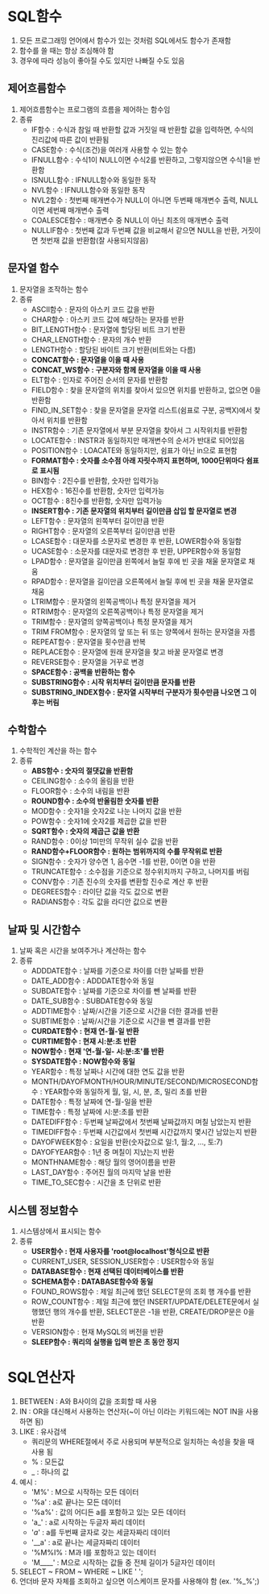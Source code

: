# SQL함수

1. 모든 프로그래밍 언어에서 함수가 있는 것처럼 SQL에서도 함수가 존재함
2. 함수를 쓸 때는 항상 조심해야 함
3. 경우에 따라 성능이 좋아질 수도 있지만 나빠질 수도 있음

## 제어흐름함수

1. 제어흐름함수는 프로그램의 흐름을 제어하는 함수임
2. 종류
    - IF함수 : 수식과 참일 때 반환할 값과 거짓일 때 반환할 값을 입력하면, 수식의 진리값에 따른 값이 반환됨
    - CASE함수 : 수식(조건)을 여러개 사용할 수 있는 함수
    - IFNULL함수 : 수식1이 NULL이면 수식2를 반환하고, 그렇지않으면 수식1을 반환함
    - ISNULL함수 : IFNULL함수와 동일한 동작
    - NVL함수 : IFNULL함수와 동일한 동작
    - NVL2함수 : 첫번째 매개변수가 NULL이 아니면 두번째 매개변수 출력, NULL이면 세번째 매개변수 출력
    - COALESCE함수 : 매개변수 중 NULL이 아닌 최초의 매개변수 출력
    - NULLIF함수 : 첫번째 값과 두번째 값을 비교해서 같으면 NULL을 반환, 거짓이면 첫번재 값을 반환함(잘 사용되지않음)

## 문자열 함수

1. 문자열을 조작하는 함수
2. 종류
    - ASCII함수 : 문자의 아스키 코드 값을 반환
    - CHAR함수 : 아스키 코드 값에 해당하는 문자를 반환
    - BIT_LENGTH함수 : 문자열에 할당된 비트 크기 반환
    - CHAR_LENGTH함수 : 문자의 개수 반환
    - LENGTH함수 : 할당된 바이트 크기 반환(비트와는 다름)
    - **CONCAT함수 : 문자열을 이을 때 사용**
    - **CONCAT_WS함수 : 구분자와 함께 문자열을 이을 때 사용**
    - ELT함수 : 인자로 주어진 순서의 문자를 반환함
    - FIELD함수 : 찾을 문자열의 위치를 찾아서 있으면 위치를 반환하고, 없으면 0을 반환함
    - FIND_IN_SET함수 : 찾을 문자열을 문자열 리스트(쉼표로 구분, 공백X)에서 찾아서 위치를 반환함
    - INSTR함수 : 기존 문자열에서 부분 문자열을 찾아서 그 시작위치를 반환함
    - LOCATE함수 : INSTR과 동일하지만 매개변수의 순서가 반대로 되어있음
    - POSITION함수 : LOACATE와 동일하지만, 쉼표가 아닌 in으로 표현함
    - **FORMAT함수 : 숫자를 소수점 아래 자릿수까지 표현하며, 1000단위마다 쉼표로 표시됨**
    - BIN함수 : 2진수를 반환함, 숫자만 입력가능
    - HEX함수 : 16진수를 반환함, 숫자만 입력가능
    - OCT함수 : 8진수를 반환함, 숫자만 입력가능
    - **INSERT함수 : 기존 문자열의 위치부터 길이만큼 삽입 할 문자열로 변경**
    - LEFT함수 : 문자열의 왼쪽부터 길이만큼 반환
    - RIGHT함수 : 문자열의 오른쪽부터 길이만큼 반환
    - LCASE함수 : 대문자를 소문자로 변경한 후 반환, LOWER함수와 동일함
    - UCASE함수 : 소문자를 대문자로 변경한 후 반환, UPPER함수와 동일함
    - LPAD함수 : 문자열을 길이만큼 왼쪽에서 늘릴 후에 빈 곳을 채울 문자열로 채움
    - RPAD함수 : 문자열을 길이만큼 오른쪽에서 늘릴 후에 빈 곳을 채울 문자열로 채움
    - LTRIM함수 : 문자열의 왼쪽공백이나 특정 문자열을 제거
    - RTRIM함수 : 문자열의 오른쪽공백이나 특정 문자열을 제거
    - TRIM함수 : 문자열의 양쪽공백이나 특정 문자열을 제거
    - TRIM FROM함수 : 문자열의 앞 또는 뒤 또는 양쪽에서 원하는 문자열을 자름
    - REPEAT함수 : 문자열을 횟수만큼 반복
    - REPLACE함수 : 문자열에 원래 문자열을 찾고 바꿀 문자열로 변경
    - REVERSE함수 : 문자열을 거꾸로 변경
    - **SPACE함수 : 공백을 반환하는 함수**
    - **SUBSTRING함수 : 시작 위치부터 길이만큼 문자를 반환**
    - **SUBSTRING_INDEX함수 : 문자열 시작부터 구분자가 횟수만큼 나오면 그 이후는 버림**

## 수학함수

1. 수학적인 계산을 하는 함수
2. 종류
    - **ABS함수 : 숫자의 절댓값을 반환함**
    - CEILING함수 : 소수의 올림을 반환
    - FLOOR함수 : 소수의 내림을 반환
    - **ROUND함수 : 소수의 반올림한 숫자를 반환**
    - MOD함수 : 숫자1을 숫자2로 나눈 나머지 값을 반환
    - POW함수 : 숫자1에 숫자2를 제곱한 값을 반환
    - **SQRT함수 : 숫자의 제곱근 값을 반환**
    - RAND함수 : 0이상 1미만의 무작위 실수 값을 반환
    - **RAND함수+FLOOR함수 : 원하는 범위까지의 수를 무작위로 반환**
    - SIGN함수 : 숫자가 양수면 1, 음수면 -1를 반환, 0이면 0을 반환
    - TRUNCATE함수 : 소수점을 기준으로 정수위치까지 구하고, 나머지를 버림
    - CONV함수 : 기존 진수의 숫자를 변환할 진수로 계산 후 반환
    - DEGREES함수 : 라이단 값을 각도 값으로 변환
    - RADIANS함수 : 각도 값을 라디안 값으로 변환

## 날짜 및 시간함수

1. 날짜 혹은 시간을 보여주거나 계산하는 함수
2. 종류
    - ADDDATE함수 : 날짜를 기준으로 차이를 더한 날짜를 반환
    - DATE_ADD함수 : ADDDATE함수와 동일
    - SUBDATE함수 : 날짜를 기준으로 차이를 뺀 날짜를 반환
    - DATE_SUB함수 : SUBDATE함수와 동일
    - ADDTIME함수 : 날짜/시간을 기준으로 시간을 더한 결과를 반환
    - SUBTIME함수 : 날짜/시간을 기준으로 시간을 뺀 결과를 반환
    - **CURDATE함수 : 현재 연-월-일 반환**
    - **CURTIME함수 : 현재 시:분:초 반환**
    - **NOW함수 : 현재 '연-월-일- 시:분:초'를 반환**
    - **SYSDATE함수 : NOW함수와 동일**
    - YEAR함수 : 특정 날짜나 시간에 대한 연도 값을 반환
    - MONTH/DAYOFMONTH/HOUR/MINUTE/SECOND/MICROSECOND함수 : YEAR함수와 동일하게 월, 일, 시, 분, 초, 밀리 초를 반환
    - DATE함수 : 특정 날짜에 연-월-일을 반환
    - TIME함수 : 특정 날짜에 시:분:초를 반환
    - DATEDIFF함수 : 두번째 날짜값에서 첫번째 날짜값까지 며칠 남았는지 반환
    - TIMEDIFF함수 : 두번째 시간값에서 첫번째 시간값까지 몇시간 남았는지 반환
    - DAYOFWEEK함수 : 요일을 반환(숫자값으로 일:1, 월:2, ..., 토:7)
    - DAYOFYEAR함수 : 1년 중 며칠이 지났는지 반환
    - MONTHNAME함수 : 해당 월의 영어이름을 반환
    - LAST_DAY함수 : 주어진 월의 마지막 날을 반환
    - TIME_TO_SEC함수 : 시간을 초 단위로 반환

## 시스템 정보함수

1. 시스템상에서 표시되는 함수
2. 종류
    - **USER함수 : 현재 사용자를 'root@localhost'형식으로 반환**
    - CURRENT_USER, SESSION_USER함수 : USER함수와 동일
    - **DATABASE함수 : 현재 선택된 데이터베이스를 반환**
    - **SCHEMA함수 : DATABASE함수와 동일**
    - FOUND_ROWS함수 : 제일 최근에 했던 SELECT문의 조회 행 개수를 반환
    - ROW_COUNT함수 : 제일 최근에 했던 INSERT/UPDATE/DELETE문에서 실행했던 행의 개수를 반환, SELECT문은 -1을 반환, CREATE/DROP문은 0을 반환
    - VERSION함수 : 현재 MySQL의 버전을 반환
    - **SLEEP함수 : 쿼리의 실행을 입력 받은 초 동안 정지**

# SQL연산자

1. BETWEEN : A와 B사이의 값을 조회할 때 사용
2. IN : OR을 대신해서 사용하는 연산자(~이 아닌 이라는 키워드에는 NOT IN을 사용하면 됨)
3. LIKE : 유사검색
    - 쿼리문의 WHERE절에서 주로 사용되며 부분적으로 일치하는 속성을 찾을 때 사용 됨
    - % : 모든값
    - _ : 하나의 값
4. 예시 : 
    - 'M%' : M으로 시작하는 모든 데이터
    - '%a' : a로 끝나는 모든 데이터
    - '%a%' : 값의 어디든 a를 포함하고 있는 모든 데이터
    - 'a_' : a로 시작하는 두글자 짜리 데이터
    - '_a_' : a를 두번째 글자로 갖는 세글자짜리 데이터
    - '__a' : a로 끝나는 세글자짜리 데이터
    - '%M%I% : M과 I를 포함하고 있는 데이터
    - 'M____' : M으로 시작하는 값들 중 전체 길이가 5글자인 데이터
5. SELECT ~ FROM ~ WHERE ~ LIKE ' ';
6. 언더바 문자 자체를 조회하고 싶으면 이스케이프 문자를 사용해야 함 (ex. '%\_%';)